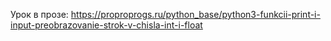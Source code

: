 Урок в прозе: https://proproprogs.ru/python_base/python3-funkcii-print-i-input-preobrazovanie-strok-v-chisla-int-i-float